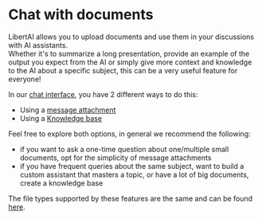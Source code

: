 # Chat with documents

LibertAI allows you to upload documents and use them in your discussions with AI assistants.\
Whether it's to summarize a long presentation, provide an example of the output you expect from the AI or simply give
more context and knowledge to the AI about a specific subject, this can be a very useful feature for everyone!

In our [chat interface](https://chat.libertai.io), you have 2 different ways to do this:

- Using a [message attachment](message-attachment.md)
- Using a [Knowledge base](knowledge-base.md)

Feel free to explore both options, in general we recommend the following:

- if you want to ask a one-time question about one/multiple small documents, opt for the simplicity of message
  attachments
- if you have frequent queries about the same subject, want to build a custom assistant that masters a topic, or have a
  lot of big documents, create a knowledge base

The file types supported by these features are the same and can be found [here](file-types.md).

